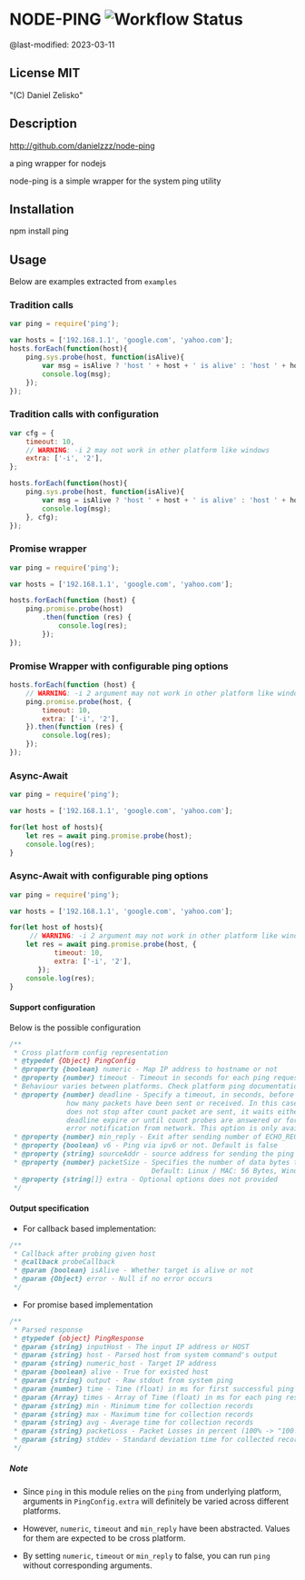 # NODE-PING ![Workflow Status](https://github.com/danielzzz/node-ping/actions/workflows/build-test-coverage.yml/badge.svg)

@last-modified: 2023-03-11

## License MIT

"(C) Daniel Zelisko"

## Description

http://github.com/danielzzz/node-ping

a ping wrapper for nodejs


node-ping is a simple wrapper for the system ping utility

## Installation

npm install ping

## Usage

Below are examples extracted from `examples`

### Tradition calls

```js
var ping = require('ping');

var hosts = ['192.168.1.1', 'google.com', 'yahoo.com'];
hosts.forEach(function(host){
    ping.sys.probe(host, function(isAlive){
        var msg = isAlive ? 'host ' + host + ' is alive' : 'host ' + host + ' is dead';
        console.log(msg);
    });
});
```

### Tradition calls with configuration

```js
var cfg = {
    timeout: 10,
    // WARNING: -i 2 may not work in other platform like windows
    extra: ['-i', '2'],
};

hosts.forEach(function(host){
    ping.sys.probe(host, function(isAlive){
        var msg = isAlive ? 'host ' + host + ' is alive' : 'host ' + host + ' is dead';
        console.log(msg);
    }, cfg);
});
```

### Promise wrapper

```js
var ping = require('ping');

var hosts = ['192.168.1.1', 'google.com', 'yahoo.com'];

hosts.forEach(function (host) {
    ping.promise.probe(host)
        .then(function (res) {
            console.log(res);
        });
});
```

### Promise Wrapper with configurable ping options

```js
hosts.forEach(function (host) {
    // WARNING: -i 2 argument may not work in other platform like windows
    ping.promise.probe(host, {
        timeout: 10,
        extra: ['-i', '2'],
    }).then(function (res) {
        console.log(res);
    });
});
```


### Async-Await
```js
var ping = require('ping');

var hosts = ['192.168.1.1', 'google.com', 'yahoo.com'];

for(let host of hosts){
    let res = await ping.promise.probe(host);
    console.log(res);
}
```

### Async-Await with configurable ping options
```js
var ping = require('ping');

var hosts = ['192.168.1.1', 'google.com', 'yahoo.com'];

for(let host of hosts){
     // WARNING: -i 2 argument may not work in other platform like windows
    let res = await ping.promise.probe(host, {
           timeout: 10,
           extra: ['-i', '2'],
       });
    console.log(res);
}
```
#### Support configuration

Below is the possible configuration

```js
/**
 * Cross platform config representation
 * @typedef {Object} PingConfig
 * @property {boolean} numeric - Map IP address to hostname or not
 * @property {number} timeout - Timeout in seconds for each ping request.
 * Behaviour varies between platforms. Check platform ping documentation for more information.
 * @property {number} deadline - Specify a timeout, in seconds, before ping exits regardless of
              how many packets have been sent or received. In this case ping
              does not stop after count packet are sent, it waits either for
              deadline expire or until count probes are answered or for some
              error notification from network. This option is only available on linux and mac.
 * @property {number} min_reply - Exit after sending number of ECHO_REQUEST
 * @property {boolean} v6 - Ping via ipv6 or not. Default is false
 * @property {string} sourceAddr - source address for sending the ping
 * @property {number} packetSize - Specifies the number of data bytes to be sent
                                   Default: Linux / MAC: 56 Bytes, Windows: 32 Bytes
 * @property {string[]} extra - Optional options does not provided
 */
```

#### Output specification

* For callback based implementation:

```js
/**
 * Callback after probing given host
 * @callback probeCallback
 * @param {boolean} isAlive - Whether target is alive or not
 * @param {Object} error - Null if no error occurs
 */
```

* For promise based implementation

```js
/**
 * Parsed response
 * @typedef {object} PingResponse
 * @param {string} inputHost - The input IP address or HOST
 * @param {string} host - Parsed host from system command's output
 * @param {string} numeric_host - Target IP address
 * @param {boolean} alive - True for existed host
 * @param {string} output - Raw stdout from system ping
 * @param {number} time - Time (float) in ms for first successful ping response
 * @param {Array} times - Array of Time (float) in ms for each ping response
 * @param {string} min - Minimum time for collection records
 * @param {string} max - Maximum time for collection records
 * @param {string} avg - Average time for collection records
 * @param {string} packetLoss - Packet Losses in percent (100% -> "100.000")
 * @param {string} stddev - Standard deviation time for collected records
 */
```

##### Note

* Since `ping` in this module relies on the `ping` from underlying platform,
arguments in `PingConfig.extra` will definitely be varied across different
platforms.

* However, `numeric`, `timeout` and `min_reply` have been abstracted. Values for
them are expected to be cross platform.

* By setting `numeric`, `timeout` or `min_reply` to false, you can run `ping`
without corresponding arguments.